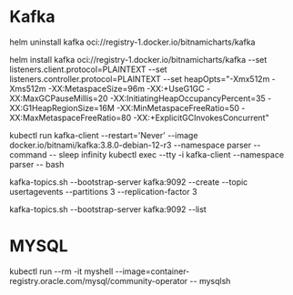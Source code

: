 # Kafka

helm uninstall kafka oci://registry-1.docker.io/bitnamicharts/kafka

helm install kafka oci://registry-1.docker.io/bitnamicharts/kafka --set listeners.client.protocol=PLAINTEXT --set listeners.controller.protocol=PLAINTEXT --set heapOpts="-Xmx512m -Xms512m -XX:MetaspaceSize=96m -XX:+UseG1GC -XX:MaxGCPauseMillis=20 -XX:InitiatingHeapOccupancyPercent=35 -XX:G1HeapRegionSize=16M -XX:MinMetaspaceFreeRatio=50 -XX:MaxMetaspaceFreeRatio=80 -XX:+ExplicitGCInvokesConcurrent"

kubectl run kafka-client --restart='Never' --image docker.io/bitnami/kafka:3.8.0-debian-12-r3 --namespace parser --command -- sleep infinity
kubectl exec --tty -i kafka-client --namespace parser -- bash

kafka-topics.sh --bootstrap-server kafka:9092 --create --topic usertagevents --partitions 3 --replication-factor 3

kafka-topics.sh --bootstrap-server kafka:9092 --list

# MYSQL
kubectl run --rm -it myshell --image=container-registry.oracle.com/mysql/community-operator -- mysqlsh